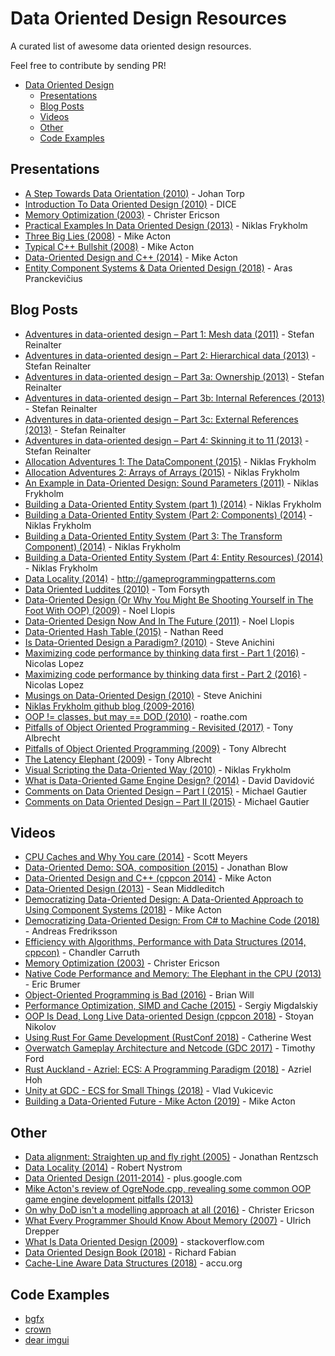 # Data Oriented Design Resources

A curated list of awesome data oriented design resources.

Feel free to contribute by sending PR!

- [Data Oriented Design](#data-oriented-design-resources)
    - [Presentations](#presentations)
    - [Blog Posts](#blog-posts)
    - [Videos](#videos)
    - [Other](#other)
    - [Code Examples](#code-examples)

## Presentations

* [A Step Towards Data Orientation (2010)](http://www.slideshare.net/DICEStudio/a-step-towards-data-orientation) - Johan Torp
* [Introduction To Data Oriented Design (2010)](http://www.slideshare.net/DICEStudio/introduction-to-data-oriented-design) - DICE
* [Memory Optimization (2003)](https://www.slideshare.net/backkom/memory-optimization-212630?qid=900a4da7-e1dd-447f-bdbe-389ad83f3a0c) - Christer Ericson
* [Practical Examples In Data Oriented Design (2013)](https://docs.google.com/presentation/d/17Bzle0w6jz-1ndabrvC5MXUIQ5jme0M8xBF71oz-0Js/present?slide=id.i0) - Niklas Frykholm
* [Three Big Lies (2008)](http://cellperformance.beyond3d.com/articles/2008/03/three-big-lies.html) - Mike Acton
* [Typical C++ Bullshit (2008)](http://macton.smugmug.com/gallery/8936708_T6zQX#!i=593426709&k=ZX4pZ) - Mike Acton
* [Data-Oriented Design and C++ (2014)](https://www.slideshare.net/cellperformance/data-oriented-design-and-c) - Mike Acton
* [Entity Component Systems &
Data Oriented Design (2018)](http://aras-p.info/texts/files/2018Academy%20-%20ECS-DoD.pdf) - Aras Pranckevičius

## Blog Posts

* [Adventures in data-oriented design – Part 1: Mesh data (2011)](https://molecularmusings.wordpress.com/2011/11/03/adventures-in-data-oriented-design-part-1-mesh-data-3/) - Stefan Reinalter
* [Adventures in data-oriented design – Part 2: Hierarchical data (2013)](https://molecularmusings.wordpress.com/2013/02/22/adventures-in-data-oriented-design-part-2-hierarchical-data/) - Stefan Reinalter
* [Adventures in data-oriented design – Part 3a: Ownership (2013)](https://molecularmusings.wordpress.com/2013/05/02/adventures-in-data-oriented-design-part-3a-ownership/) - Stefan Reinalter
* [Adventures in data-oriented design – Part 3b: Internal References (2013)](https://molecularmusings.wordpress.com/2013/05/17/adventures-in-data-oriented-design-part-3b-internal-references/) - Stefan Reinalter
* [Adventures in data-oriented design – Part 3c: External References (2013)](https://molecularmusings.wordpress.com/2013/07/24/adventures-in-data-oriented-design-part-3c-external-references/) - Stefan Reinalter
* [Adventures in data-oriented design – Part 4: Skinning it to 11 (2013)](https://molecularmusings.wordpress.com/2013/08/22/adventures-in-data-oriented-design-part-4-skinning-it-to-11/) - Stefan Reinalter
* [Allocation Adventures 1: The DataComponent (2015)](http://bitsquid.blogspot.it/2015/06/allocation-adventures-1-datacomponent.html) - Niklas Frykholm
* [Allocation Adventures 2: Arrays of Arrays (2015)](http://bitsquid.blogspot.it/2015/06/allocation-adventures-2-arrays-of-arrays.html) - Niklas Frykholm
* [An Example in Data-Oriented Design: Sound Parameters (2011)](http://bitsquid.blogspot.it/2011/11/example-in-data-oriented-design-sound.html) - Niklas Frykholm
* [Building a Data-Oriented Entity System (part 1) (2014)](http://bitsquid.blogspot.it/2014/08/building-data-oriented-entity-system.html) - Niklas Frykholm
* [Building a Data-Oriented Entity System (Part 2: Components) (2014)](http://bitsquid.blogspot.it/2014/09/building-data-oriented-entity-system.html) - Niklas Frykholm
* [Building a Data-Oriented Entity System (Part 3: The Transform Component) (2014)](http://bitsquid.blogspot.it/2014/10/building-data-oriented-entity-system.html) - Niklas Frykholm
* [Building a Data-Oriented Entity System (Part 4: Entity Resources) (2014)](http://bitsquid.blogspot.it/2014/10/building-data-oriented-entity-system_10.html) - Niklas Frykholm
* [Data Locality (2014)](http://gameprogrammingpatterns.com/data-locality.html) - http://gameprogrammingpatterns.com
* [Data Oriented Luddites (2010)](https://tomforsyth1000.github.io/blog.wiki.html#[[Data%20Oriented%20Luddites]]) - Tom Forsyth
* [Data-Oriented Design (Or Why You Might Be Shooting Yourself in The Foot With OOP) (2009)](http://gamesfromwithin.com/data-oriented-design) - Noel Llopis
* [Data-Oriented Design Now And In The Future (2011)](http://gamesfromwithin.com/data-oriented-design-now-and-in-the-future) - Noel Llopis
* [Data-Oriented Hash Table (2015)](http://www.reedbeta.com/blog/2015/01/12/data-oriented-hash-table/) - Nathan Reed
* [Is Data-Oriented Design a Paradigm? (2010)](http://solid-angle.blogspot.it/2010/12/is-data-oriented-design-paradigm.html) - Steve Anichini
* [Maximizing code performance by thinking data first - Part 1 (2016)](https://fuzzyreflection.com/2016/07/14/maximizing-code-performance-by-thinking-data-first-part-1/) - Nicolas Lopez
* [Maximizing code performance by thinking data first - Part 2 (2016)](https://fuzzyreflection.com/2016/08/15/maximizing-code-performance-by-thinking-data-first-part-2/) - Nicolas Lopez
* [Musings on Data-Oriented Design (2010)](http://solid-angle.blogspot.it/2010/02/musings-on-data-oriented-design.html) - Steve Anichini
* [Niklas Frykholm github blog (2009-2016)](https://github.com/niklasfrykholm/blog)
* [OOP != classes, but may == DOD (2010)](https://roathe.wordpress.com/2010/03/22/oop-classes-but-may-dod/) - roathe.com
* [Pitfalls of Object Oriented Programming - Revisited (2017)](https://docs.google.com/presentation/d/1ST3mZgxmxqlpCFkdDhtgw116MQdCr2Fax2yjd8Az6zM/edit#slide=id.p) - Tony Albrecht
* [Pitfalls of Object Oriented Programming (2009)](http://www.slideshare.net/EmanWebDev/pitfalls-of-object-oriented-programminggcap09) - Tony Albrecht
* [The Latency Elephant (2009)](http://seven-degrees-of-freedom.blogspot.it/2009/10/latency-elephant.html) - Tony Albrecht
* [Visual Scripting the Data-Oriented Way (2010)](http://bitsquid.blogspot.it/2010/09/visual-scripting-data-oriented-way.html) - Niklas Frykholm
* [What is Data-Oriented Game Engine Design? (2014)](http://gamedevelopment.tutsplus.com/articles/what-is-data-oriented-game-engine-design--cms-21052) - David Davidović
* [Comments on Data Oriented Design – Part I (2015)](https://gautiertalkstechnology.wordpress.com/2015/02/21/comments-on-data-oriented-design-part-i) - Michael Gautier
* [Comments on Data Oriented Design – Part II (2015)](https://gautiertalkstechnology.wordpress.com/2015/02/22/comments-on-data-oriented-design-part-ii) - Michael Gautier

## Videos

* [CPU Caches and Why You care (2014)](https://vimeo.com/97337258) - Scott Meyers
* [Data-Oriented Demo: SOA, composition (2015)](https://www.youtube.com/watch?v=ZHqFrNyLlpA) - Jonathan Blow
* [Data-Oriented Design and C++ (cppcon 2014)](https://www.youtube.com/watch?v=rX0ItVEVjHc) - Mike Acton
* [Data-Oriented Design (2013)](https://www.youtube.com/watch?v=16ZF9XqkfRY) - Sean Middleditch
* [Democratizing Data-Oriented Design: A Data-Oriented Approach to Using Component Systems (2018)](https://www.youtube.com/watch?v=p65Yt20pw0g) - Mike Acton
* [Democratizing Data-Oriented Design: From C# to Machine Code (2018)](https://www.youtube.com/watch?v=NF6kcNS6U80) - Andreas Fredriksson
* [Efficiency with Algorithms, Performance with Data Structures (2014, cppcon)](https://www.youtube.com/watch?v=fHNmRkzxHWs&list=WL&index=1) - Chandler Carruth
* [Memory Optimization (2003)](https://www.youtube.com/watch?v=t15T_BkOtm0) - Christer Ericson
* [Native Code Performance and Memory: The Elephant in the CPU (2013)](https://channel9.msdn.com/Events/Build/2013/4-329) - Eric Brumer
* [Object-Oriented Programming is Bad (2016)](https://www.youtube.com/watch?v=QM1iUe6IofM) - Brian Will
* [Performance Optimization, SIMD and Cache (2015)](https://www.youtube.com/watch?v=Nsf2_Au6KxU) - Sergiy Migdalskiy
* [OOP Is Dead, Long Live Data-oriented Design (cppcon 2018)](https://www.youtube.com/watch?v=yy8jQgmhbAU) - Stoyan Nikolov
* [Using Rust For Game Development (RustConf 2018)](https://www.youtube.com/watch?v=aKLntZcp27M) - Catherine West
* [Overwatch Gameplay Architecture and Netcode (GDC 2017)](https://www.youtube.com/watch?v=W3aieHjyNvw) - Timothy Ford
* [Rust Auckland - Azriel: ECS: A Programming Paradigm (2018)](https://www.youtube.com/watch?v=SofC6c9xQv4&) - Azriel Hoh
* [Unity at GDC - ECS for Small Things (2018)](https://www.youtube.com/watch?v=EWVU6cFdmr0) - Vlad Vukicevic
* [Building a Data-Oriented Future - Mike Acton (2019)](https://www.youtube.com/watch?v=u8B3j8rqYMw) - Mike Acton

## Other

* [Data alignment: Straighten up and fly right (2005)](http://www.ibm.com/developerworks/library/pa-dalign/) - Jonathan Rentzsch
* [Data Locality (2014)](http://gameprogrammingpatterns.com/data-locality.html) - Robert Nystrom
* [Data Oriented Design (2011-2014)](https://plus.google.com/u/0/+Dataorienteddesign/posts) - plus.google.com
* [Mike Acton's review of OgreNode.cpp, revealing some common OOP game engine development pitfalls (2013)](http://www.bounceapp.com/116414)
* [On why DoD isn't a modelling approach at all (2016)](https://sites.google.com/site/macton/home/onwhydodisntamodellingapproachatall) - Christer Ericson
* [What Every Programmer Should Know About Memory (2007)](http://www.akkadia.org/drepper/cpumemory.pdf) - Ulrich Drepper
* [What Is Data Oriented Design (2009)](http://stackoverflow.com/questions/1641580/what-is-data-oriented-design) - stackoverflow.com
* [Data Oriented Design Book (2018)](http://www.dataorienteddesign.com/dodbook/dodmain.html) - Richard Fabian
* [Cache-Line Aware Data Structures (2018)](https://accu.org/index.php/journals/2535) - accu.org

## Code Examples

* [bgfx](https://github.com/bkaradzic/bgfx)
* [crown](https://github.com/dbartolini/crown)
* [dear imgui](https://github.com/ocornut/imgui)

